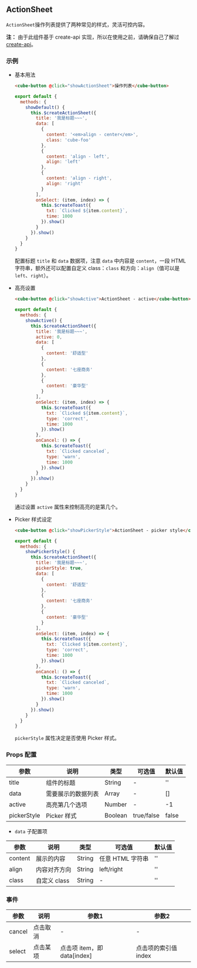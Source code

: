 ## ActionSheet

`ActionSheet`操作列表提供了两种常见的样式，灵活可控内容。

__注：__ 由于此组件基于 create-api 实现，所以在使用之前，请确保自己了解过 [create-api](#/zh-CN/docs/create-api)。

### 示例

- 基本用法

  ```html
  <cube-button @click="showActionSheet">操作列表</cube-button>
  ```
  ```js
  export default {
    methods: {
      showDefault() {
        this.$createActionSheet({
          title: '我是标题~~~',
          data: [
            {
              content: '<em>align - center</em>',
              class: 'cube-foo'
            },
            {
              content: 'align - left',
              align: 'left'
            },
            {
              content: 'align - right',
              align: 'right'
            }
          ],
          onSelect: (item, index) => {
            this.$createToast({
              txt: `Clicked ${item.content}`,
              time: 1000
            }).show()
          }
        }).show()
      }
    }
  }
  ```

  配置标题 `title` 和 `data` 数据项，注意 `data` 中内容是 `content`，一段 HTML 字符串，额外还可以配置自定义 class：`class` 和方向：`align`（值可以是 `left`、`right`）。

- 高亮设置

  ```html
  <cube-button @click="showActive">ActionSheet - active</cube-button>
  ```
  ```js
  export default {
    methods: {
      showActive() {
        this.$createActionSheet({
          title: '我是标题~~~',
          active: 0,
          data: [
            {
              content: '舒适型'
            },
            {
              content: '七座商务'
            },
            {
              content: '豪华型'
            }
          ],
          onSelect: (item, index) => {
            this.$createToast({
              txt: `Clicked ${item.content}`,
              type: 'correct',
              time: 1000
            }).show()
          },
          onCancel: () => {
            this.$createToast({
              txt: `Clicked canceled`,
              type: 'warn',
              time: 1000
            }).show()
          }
        }).show()
      }
    }
  }
  ```

  通过设置 `active` 属性来控制高亮的是第几个。

- Picker 样式设定
  ```html
  <cube-button @click="showPickerStyle">ActionSheet - picker style</cube-button>
  ```
  ```js
  export default {
    methods: {
      showPickerStyle() {
        this.$createActionSheet({
          title: '我是标题~~~',
          pickerStyle: true,
          data: [
            {
              content: '舒适型'
            },
            {
              content: '七座商务'
            },
            {
              content: '豪华型'
            }
          ],
          onSelect: (item, index) => {
            this.$createToast({
              txt: `Clicked ${item.content}`,
              type: 'correct',
              time: 1000
            }).show()
          },
          onCancel: () => {
            this.$createToast({
              txt: `Clicked canceled`,
              type: 'warn',
              time: 1000
            }).show()
          }
        }).show()
      }
    }
  }
  ```

  `pickerStyle` 属性决定是否使用 Picker 样式。


### Props 配置

| 参数 | 说明 | 类型 | 可选值 | 默认值 |
| - | - | - | - | - |
| title | 组件的标题 | String | - | '' |
| data | 需要展示的数据列表 | Array | - | [] |
| active | 高亮第几个选项 | Number | - | -1 |
| pickerStyle | Picker 样式 | Boolean | true/false | false |

* `data` 子配置项

| 参数 | 说明 | 类型 | 可选值 | 默认值 |
| - | - | - | - | - |
| content | 展示的内容 | String | 任意 HTML 字符串 | '' |
| align | 内容对齐方向 | String | left/right | '' |
| class | 自定义 class | String | - | '' |

### 事件

| 参数 | 说明 | 参数1 | 参数2 |
| - | - | - | - |
| cancel | 点击取消 | - | - |
| select | 点击某项 | 点击项 item，即 data[index] | 点击项的索引值 index |
